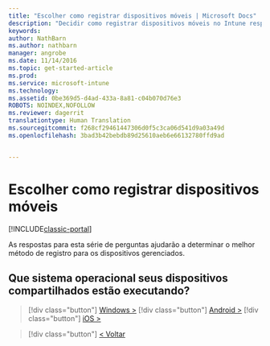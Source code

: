 ```yaml
---
title: "Escolher como registrar dispositivos móveis | Microsoft Docs"
description: "Decidir como registrar dispositivos móveis no Intune respondendo algumas perguntas simples"
keywords: 
author: NathBarn
ms.author: nathbarn
manager: angrobe
ms.date: 11/14/2016
ms.topic: get-started-article
ms.prod: 
ms.service: microsoft-intune
ms.technology: 
ms.assetid: 0be369d5-d4ad-433a-8a81-c04b070d76e3
ROBOTS: NOINDEX,NOFOLLOW
ms.reviewer: dagerrit
translationtype: Human Translation
ms.sourcegitcommit: f268cf29461447306d0f5c3ca06d541d9a03a49d
ms.openlocfilehash: 3bad3b42bebdb89d25610aeb6e66132780ffd9ad


---
```

# <a name="choose-how-to-enroll-mobile-devices"></a>Escolher como registrar dispositivos móveis

[!INCLUDE[classic-portal](../includes/classic-portal.md)]

As respostas para esta série de perguntas ajudarão a determinar o melhor método de registro para os dispositivos gerenciados.

## <a name="what-operating-system-are-your-shared-devices-running"></a>**Que sistema operacional seus dispositivos compartilhados estão executando?**

> [!div class="button"]
[Windows >](/intune/deploy-use/enroll-corporate-owned-devices-with-the-device-enrollment-manager-in-microsoft-intune)
> [!div class="button"]
[Android >](/intune/deploy-use/enroll-corporate-owned-devices-with-the-device-enrollment-manager-in-microsoft-intune)
> [!div class="button"]
[iOS >](choose-how-to-enroll-devices5.md)

> [!div class="button"]
[< Voltar](choose-how-to-enroll-devices3.md)



<!--HONumber=Dec16_HO3-->


